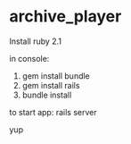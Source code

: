 # archive_player
Install ruby 2.1

in console:

1. gem install bundle
2. gem install rails
3. bundle install

to start app: 
rails server

yup


